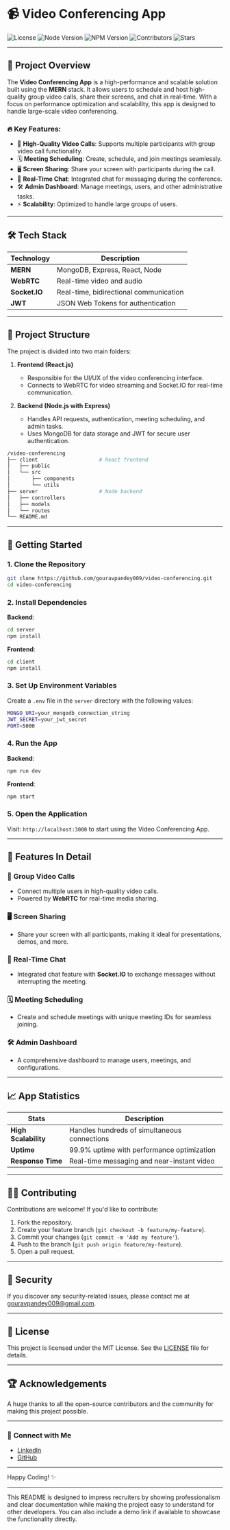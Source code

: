 # 📹 **Video Conferencing App**

![License](https://img.shields.io/github/license/gouravpandey009/video-conferencing?style=flat-square)
![Node Version](https://img.shields.io/badge/node-v14.17.0-green?style=flat-square)
![NPM Version](https://img.shields.io/badge/npm-v6.14.13-blue?style=flat-square)
![Contributors](https://img.shields.io/github/contributors/gouravpandey009/video-conferencing?style=flat-square)
![Stars](https://img.shields.io/github/stars/gouravpandey009/video-conferencing?style=social)

---

## 🚀 **Project Overview**

The **Video Conferencing App** is a high-performance and scalable solution built using the **MERN** stack. It allows users to schedule and host high-quality group video calls, share their screens, and chat in real-time. With a focus on performance optimization and scalability, this app is designed to handle large-scale video conferencing.

### 🔥 **Key Features**:
- 🎥 **High-Quality Video Calls**: Supports multiple participants with group video call functionality.
- 🗓️ **Meeting Scheduling**: Create, schedule, and join meetings seamlessly.
- 🖥️ **Screen Sharing**: Share your screen with participants during the call.
- 💬 **Real-Time Chat**: Integrated chat for messaging during the conference.
- 🛠️ **Admin Dashboard**: Manage meetings, users, and other administrative tasks.
- ⚡ **Scalability**: Optimized to handle large groups of users.

---

## 🛠 **Tech Stack**

| Technology    | Description                    |
| ------------- | ------------------------------ |
| **MERN**      | MongoDB, Express, React, Node   |
| **WebRTC**    | Real-time video and audio      |
| **Socket.IO** | Real-time, bidirectional communication |
| **JWT**       | JSON Web Tokens for authentication |

---

## 🚩 **Project Structure**

The project is divided into two main folders:

1. **Frontend (React.js)**  
   - Responsible for the UI/UX of the video conferencing interface.
   - Connects to WebRTC for video streaming and Socket.IO for real-time communication.

2. **Backend (Node.js with Express)**  
   - Handles API requests, authentication, meeting scheduling, and admin tasks.
   - Uses MongoDB for data storage and JWT for secure user authentication.

```bash
/video-conferencing
├── client                    # React frontend
│   ├── public
│   └── src
│       ├── components
│       └── utils
├── server                    # Node backend
│   ├── controllers
│   ├── models
│   └── routes
└── README.md
```

---

## 🚀 **Getting Started**

### **1. Clone the Repository**

```bash
git clone https://github.com/gouravpandey009/video-conferencing.git
cd video-conferencing
```

### **2. Install Dependencies**

**Backend**:
```bash
cd server
npm install
```

**Frontend**:
```bash
cd client
npm install
```

### **3. Set Up Environment Variables**

Create a `.env` file in the `server` directory with the following values:

```bash
MONGO_URI=your_mongodb_connection_string
JWT_SECRET=your_jwt_secret
PORT=5000
```

### **4. Run the App**

**Backend**:
```bash
npm run dev
```

**Frontend**:
```bash
npm start
```

### **5. Open the Application**

Visit: `http://localhost:3000` to start using the Video Conferencing App.

---

## 🎯 **Features In Detail**

### 🎥 **Group Video Calls**
- Connect multiple users in high-quality video calls.
- Powered by **WebRTC** for real-time media sharing.
  
### 🖥️ **Screen Sharing**
- Share your screen with all participants, making it ideal for presentations, demos, and more.
  
### 💬 **Real-Time Chat**
- Integrated chat feature with **Socket.IO** to exchange messages without interrupting the meeting.

### 🗓️ **Meeting Scheduling**
- Create and schedule meetings with unique meeting IDs for seamless joining.

### 🛠️ **Admin Dashboard**
- A comprehensive dashboard to manage users, meetings, and configurations.

---

## 📈 **App Statistics**

| **Stats**           | **Description**                              |
|---------------------|----------------------------------------------|
| **High Scalability** | Handles hundreds of simultaneous connections |
| **Uptime**          | 99.9% uptime with performance optimization    |
| **Response Time**   | Real-time messaging and near-instant video    |

---

## 🧑‍💻 **Contributing**

Contributions are welcome! If you'd like to contribute:

1. Fork the repository.
2. Create your feature branch (`git checkout -b feature/my-feature`).
3. Commit your changes (`git commit -m 'Add my feature'`).
4. Push to the branch (`git push origin feature/my-feature`).
5. Open a pull request.

---

## 🔐 **Security**

If you discover any security-related issues, please contact me at [gouravpandey009@gmail.com](mailto:gouravpandey009@gmail.com).

---

## 📄 **License**

This project is licensed under the MIT License. See the [LICENSE](./LICENSE) file for details.

---

## 🏆 **Acknowledgements**

A huge thanks to all the open-source contributors and the community for making this project possible.

---

### 💬 **Connect with Me**

- [LinkedIn](https://www.linkedin.com/in/gouravpandey09/)
- [GitHub](https://github.com/gouravpandey009)

---

Happy Coding! ✨

---

This README is designed to impress recruiters by showing professionalism and clear documentation while making the project easy to understand for other developers. You can also include a demo link if available to showcase the functionality directly.
